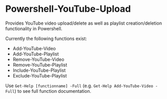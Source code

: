 # Powershell-YouTube-Upload

Provides YouTube video upload/delete as well as playlist creation/deletion functionality in Powershell.

Currently the following functions exist:

- Add-YouTube-Video
- Add-YouTube-Playlist
- Remove-YouTube-Video
- Remove-YouTube-Playlist
- Include-YouTube-Playlist
- Exclude-YouTube-Playlist

Use `Get-Help [functionname] -Full` (e.g. `Get-Help Add-YouTube-Video -Full`) to see full function documentation.
